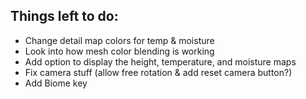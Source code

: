 ## Things left to do:

- Change detail map colors for temp & moisture
- Look into how mesh color blending is working
- Add option to display the height, temperature, and moisture maps
- Fix camera stuff (allow free rotation & add reset camera button?)
- Add Biome key
